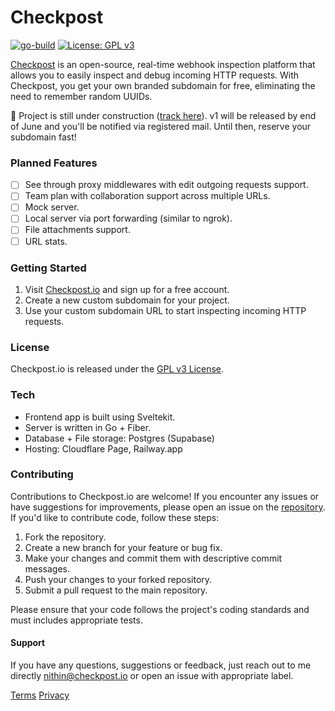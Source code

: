 # Checkpost

[![go-build](https://github.com/humanbeeng/checkpost/actions/workflows/go.yml/badge.svg)](https://github.com/humanbeeng/checkpost/actions/workflows/go.yml) [![License: GPL v3](https://img.shields.io/badge/License-GPLv3-blue.svg)](https://www.gnu.org/licenses/gpl-3.0)

[Checkpost](https://checkpost.io) is an open-source, real-time webhook inspection platform that allows you to easily inspect and debug incoming HTTP requests. With Checkpost, you get your own branded subdomain for free, eliminating the need to remember random UUIDs.

🚧 Project is still under construction ([track here](https://github.com/humanbeeng/checkpost/issues/100)). v1 will be released by end of June and you'll be notified via registered mail. Until then, reserve your subdomain fast!

### Planned Features
- [ ]  See through proxy middlewares with edit outgoing requests support.
- [ ]  Team plan with collaboration support across multiple URLs.
- [ ]  Mock server.
- [ ]  Local server via port forwarding (similar to ngrok).
- [ ]  File attachments support.
- [ ]  URL stats.

### Getting Started
1. Visit [Checkpost.io](https://checkpost.io) and sign up for a free account.
2. Create a new custom subdomain for your project.
3. Use your custom subdomain URL to start inspecting incoming HTTP requests.

### License
Checkpost.io is released under the [GPL v3 License](https://www.gnu.org/licenses/gpl-3.0.en.html).

### Tech 
- Frontend app is built using Sveltekit. 
- Server is written in Go + Fiber.
- Database + File storage: Postgres (Supabase)
- Hosting: Cloudflare Page, Railway.app

### Contributing
Contributions to Checkpost.io are welcome! If you encounter any issues or have suggestions for improvements, please open an issue on the [repository](https://github.com/humanbeeng/checkpost). If you'd like to contribute code, follow these steps:

1. Fork the repository.
2. Create a new branch for your feature or bug fix.
3. Make your changes and commit them with descriptive commit messages.
4. Push your changes to your forked repository.
5. Submit a pull request to the main repository.

Please ensure that your code follows the project's coding standards and must includes appropriate tests.

#### Support
If you have any questions, suggestions or feedback, just reach out to me directly [nithin@checkpost.io](mailto:nithin@checkpost.io)  or open an issue with appropriate label.

[Terms](https://checkpost.io/terms) [Privacy](https://checkpost.io/privacy)
